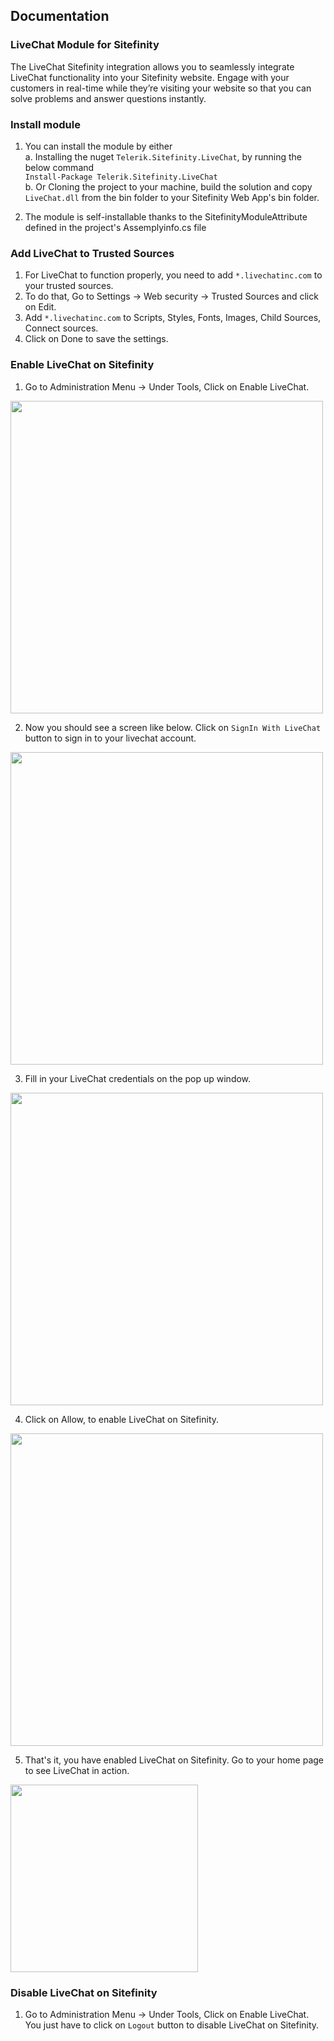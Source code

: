 ## Documentation

### LiveChat Module for Sitefinity

The LiveChat Sitefinity integration allows you to seamlessly integrate LiveChat functionality into your Sitefinity website. Engage with your customers in real-time while they’re visiting your website so that you can solve problems and answer questions instantly. 

### Install module

1. You can install the module by either   
    a. Installing the nuget `Telerik.Sitefinity.LiveChat`, by running the below command  
        `Install-Package Telerik.Sitefinity.LiveChat`  
    b. Or Cloning the project to your machine, build the solution and copy `LiveChat.dll` from the bin folder to your Sitefinity Web App's bin folder. 

2. The module is self-installable thanks to the SitefinityModuleAttribute defined in the project's Assemplyinfo.cs file

### Add LiveChat to Trusted Sources

1. For LiveChat to function properly, you need to add `*.livechatinc.com` to your trusted sources.  
2. To do that, Go to Settings -> Web security -> Trusted Sources and click on Edit.
3. Add `*.livechatinc.com` to Scripts, Styles, Fonts, Images, Child Sources, Connect sources. 
4. Click on Done to save the settings. 

### Enable LiveChat on Sitefinity

1. Go to Administration Menu -> Under Tools, Click on Enable LiveChat.  
<img src="https://raw.githubusercontent.com/saiteja09/Telerik.Sitefinity.LiveChat/master/Screenshots/1.png" height="500px"/>


2. Now you should see a screen like below. Click on `SignIn With LiveChat` button to sign in to your livechat account.
<img src="https://raw.githubusercontent.com/saiteja09/Telerik.Sitefinity.LiveChat/master/Screenshots/2.PNG" width="500px"/>


3. Fill in your LiveChat credentials on the pop up window.
<img src="https://raw.githubusercontent.com/saiteja09/Telerik.Sitefinity.LiveChat/master/Screenshots/3.PNG" height="500px"/>


4. Click on Allow, to enable LiveChat on Sitefinity. 
<img src="https://raw.githubusercontent.com/saiteja09/Telerik.Sitefinity.LiveChat/master/Screenshots/4.PNG" height="500px"/>

5. That's it, you have enabled LiveChat on Sitefinity. Go to your home page to see LiveChat in action.
<img src="https://raw.githubusercontent.com/saiteja09/Telerik.Sitefinity.LiveChat/master/Screenshots/4.PNG" width="300px"/>


### Disable LiveChat on Sitefinity

1. Go to Administration Menu -> Under Tools, Click on Enable LiveChat. You just have to click on `Logout` button to disable LiveChat on Sitefinity. 

